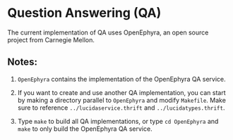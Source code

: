 # Question Answering (QA)

The current implementation of QA uses OpenEphyra, an open source project from
Carnegie Mellon.

## Notes:

1. `OpenEphyra` contains the implementation of the OpenEphyra QA service.

2. If you want to create and use another QA implementation,
you can start by making a directory parallel to `OpenEphyra` and modify `Makefile`.
Make sure to reference `../lucidaservice.thrift` and `../lucidatypes.thrift`.

3. Type `make` to build all QA implementations,
or type `cd OpenEphyra` and `make` to only build the OpenEphyra QA service.
